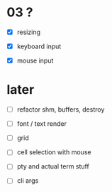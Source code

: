 
# 03 ?
- [x] resizing
- [x] keyboard input
- [x] mouse input


# later

- [ ] refactor shm, buffers, destroy
- [ ] font / text render
- [ ] grid
- [ ] cell selection with mouse

- [ ] pty and actual term stuff

- [ ] cli args
